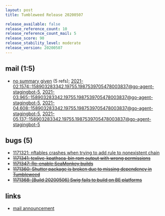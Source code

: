 ```yaml
---
layout: post
title: Tumbleweed Release 20200507

release_available: false
release_reference_count: 10
release_reference_count_mail: 5
release_score: 90
release_stability_level: moderate
release_version: 20200507
---
```


## mail (1:5)

- [no summary given](https://lists.opensuse.org/archives/list/factory@lists.opensuse.org/thread/WYR5I5QJXQJIKJWDSGFLZYLP3U656MIH) (5 refs); [2021-02.1574::<158903283342.19755.1987539705478003837@go-agent-stagingbot-5>](https://lists.opensuse.org/archives/list/factory@lists.opensuse.org/thread/WYR5I5QJXQJIKJWDSGFLZYLP3U656MIH), [2021-03.965::<158903283342.19755.1987539705478003837@go-agent-stagingbot-5>](https://lists.opensuse.org/archives/list/factory@lists.opensuse.org/thread/WYR5I5QJXQJIKJWDSGFLZYLP3U656MIH), [2021-04.608::<158903283342.19755.1987539705478003837@go-agent-stagingbot-5>](https://lists.opensuse.org/archives/list/factory@lists.opensuse.org/thread/WYR5I5QJXQJIKJWDSGFLZYLP3U656MIH), [2021-05.137::<158903283342.19755.1987539705478003837@go-agent-stagingbot-5>](https://lists.opensuse.org/archives/list/factory@lists.opensuse.org/thread/WYR5I5QJXQJIKJWDSGFLZYLP3U656MIH)

## bugs (5)

<!--more-->

- [1171321: nftables crashes when trying to add rule to nonexistent chain](https://bugzilla.opensuse.org/show_bug.cgi?id=1171321)
- ~~[1171341: texlive-kpathsea-bin rpm output with wrong permissions](https://bugzilla.opensuse.org/show_bug.cgi?id=1171341)~~
- ~~[1171347: Re-enable SeaMonkey builds](https://bugzilla.opensuse.org/show_bug.cgi?id=1171347)~~
- ~~[1171360: Shutter package is broken due to missing dependency in Tumbleweed](https://bugzilla.opensuse.org/show_bug.cgi?id=1171360)~~
- ~~[1171368: \[Build 20200506\] Swig fails to build on BE platforms](https://bugzilla.opensuse.org/show_bug.cgi?id=1171368)~~



## links

- [mail announcement](https://lists.opensuse.org/archives/list/factory@lists.opensuse.org/thread/WYR5I5QJXQJIKJWDSGFLZYLP3U656MIH)
